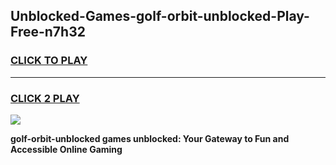 
## Unblocked-Games-golf-orbit-unblocked-Play-Free-n7h32
<h3>
<a href="https://premium76.site?title=golf-orbit-unblocked&ref=18A1">CLICK TO PLAY</a></h3>
<hr>

<h3>
<a href="https://premium76.site?title=golf-orbit-unblocked&ref=18A1">CLICK 2 PLAY</a>
  
</h3>

<a href="https://premium76.site?title=golf-orbit-unblocked&ref=18A1"><img src="https://clearcache.store/games.png"></a>


**golf-orbit-unblocked games unblocked: Your Gateway to Fun and Accessible Online Gaming**
